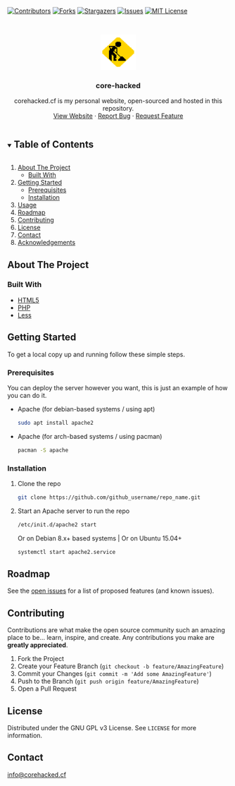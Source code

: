 [![Contributors][contributors-shield]][contributors-url]
[![Forks][forks-shield]][forks-url]
[![Stargazers][stars-shield]][stars-url]
[![Issues][issues-shield]][issues-url]
[![MIT License][license-shield]][license-url]




<!-- PROJECT LOGO -->
<br />
<p align="center">
  <a href="https://github.com/core-hacked/">
    <img src="favicon.png" alt="Logo" width="80" height="80">
  </a>

  <h3 align="center">core-hacked</h3>

  <p align="center">
    corehacked.cf is my personal website, open-sourced and hosted in this repository.
    <br />
    <a href="https://corehacked.cf/">View Website</a>
    ·
    <a href="https://github.com/core-hacked/Personal-Site/issues">Report Bug</a>
    ·
    <a href="https://github.com/core-hacked/Personal-Site/issues">Request Feature</a>
  </p>
</p>



<!-- TABLE OF CONTENTS -->
<details open="open">
  <summary><h2 style="display: inline-block">Table of Contents</h2></summary>
  <ol>
    <li>
      <a href="#about-the-project">About The Project</a>
      <ul>
        <li><a href="#built-with">Built With</a></li>
      </ul>
    </li>
    <li>
      <a href="#getting-started">Getting Started</a>
      <ul>
        <li><a href="#prerequisites">Prerequisites</a></li>
        <li><a href="#installation">Installation</a></li>
      </ul>
    </li>
    <li><a href="#usage">Usage</a></li>
    <li><a href="#roadmap">Roadmap</a></li>
    <li><a href="#contributing">Contributing</a></li>
    <li><a href="#license">License</a></li>
    <li><a href="#contact">Contact</a></li>
    <li><a href="#acknowledgements">Acknowledgements</a></li>
  </ol>
</details>



<!-- ABOUT THE PROJECT -->
## About The Project

### Built With

* [HTML5]()
* [PHP]()
* [Less](https://lesscss.org/)



<!-- GETTING STARTED -->
## Getting Started

To get a local copy up and running follow these simple steps.

### Prerequisites

You can deploy the server however you want, this is just an example of how you can do it.
* Apache (for debian-based systems / using apt)
  ```sh
  sudo apt install apache2
  ```
* Apache (for arch-based systems / using pacman)
  ```sh
  pacman -S apache
  ```

### Installation

1. Clone the repo
   ```sh
   git clone https://github.com/github_username/repo_name.git
   ```
2. Start an Apache server to run the repo
   ```sh
   /etc/init.d/apache2 start
   ```
   Or on Debian 8.x+ based systems | Or on Ubuntu 15.04+
   ```sh
   systemctl start apache2.service
   ```

<!-- ROADMAP -->
## Roadmap

See the [open issues](https://github.com/core-hacked/Personal-Site/issues) for a list of proposed features (and known issues).



<!-- CONTRIBUTING -->
## Contributing

Contributions are what make the open source community such an amazing place to be... learn, inspire, and create. Any contributions you make are **greatly appreciated**.

1. Fork the Project
2. Create your Feature Branch (`git checkout -b feature/AmazingFeature`)
3. Commit your Changes (`git commit -m 'Add some AmazingFeature'`)
4. Push to the Branch (`git push origin feature/AmazingFeature`)
5. Open a Pull Request



<!-- LICENSE -->
## License

Distributed under the GNU GPL v3 License. See `LICENSE` for more information.



<!-- CONTACT -->
## Contact

[info@corehacked.cf](mailto:info@corehacked.cf)


<!-- MARKDOWN LINKS & IMAGES -->
<!-- https://www.markdownguide.org/basic-syntax/#reference-style-links -->
[contributors-shield]: https://img.shields.io/github/contributors/core-hacked/Personal-Site.svg?style=for-the-badge
[contributors-url]: https://github.com/core-hacked/Personal-Site/graphs/contributors
[forks-shield]: https://img.shields.io/github/forks/core-hacked/Personal-Site.svg?style=for-the-badge
[forks-url]: https://github.com/core-hacked/Personal-Site/network/members
[stars-shield]: https://img.shields.io/github/stars/core-hacked/Personal-Site.svg?style=for-the-badge
[stars-url]: https://github.com/core-hacked/Personal-Site/stargazers
[issues-shield]: https://img.shields.io/github/issues/core-hacked/Personal-Site.svg?style=for-the-badge
[issues-url]: https://github.com/core-hacked/Personal-Site/issues
[license-shield]: https://img.shields.io/github/license/core-hacked/Personal-Site.svg?style=for-the-badge
[license-url]: https://github.com/core-hacked/Personal-Site/blob/master/LICENSE.txt